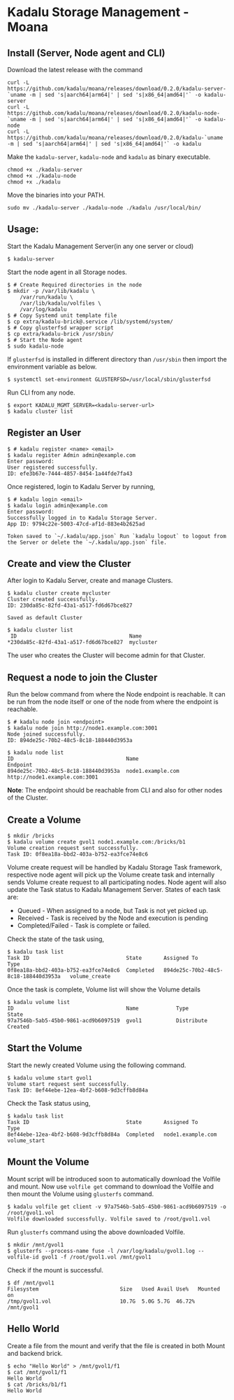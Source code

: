 # Kadalu Storage Management - Moana

## Install (Server, Node agent and CLI)

Download the latest release with the command

```
curl -L https://github.com/kadalu/moana/releases/download/0.2.0/kadalu-server-`uname -m | sed 's|aarch64|arm64|' | sed 's|x86_64|amd64|'` -o kadalu-server
curl -L https://github.com/kadalu/moana/releases/download/0.2.0/kadalu-node-`uname -m | sed 's|aarch64|arm64|' | sed 's|x86_64|amd64|'` -o kadalu-node
curl -L https://github.com/kadalu/moana/releases/download/0.2.0/kadalu-`uname -m | sed 's|aarch64|arm64|' | sed 's|x86_64|amd64|'` -o kadalu
```

Make the `kadalu-server`, `kadalu-node` and `kadalu` as binary executable.

```
chmod +x ./kadalu-server
chmod +x ./kadalu-node
chmod +x ./kadalu
```

Move the binaries into your PATH.

```
sudo mv ./kadalu-server ./kadalu-node ./kadalu /usr/local/bin/
```

## Usage:

Start the Kadalu Management Server(in any one server or cloud)

```
$ kadalu-server
```

Start the node agent in all Storage nodes.

```
$ # Create Required directories in the node
$ mkdir -p /var/lib/kadalu \
    /var/run/kadalu \
    /var/lib/kadalu/volfiles \
    /var/log/kadalu
$ # Copy Systemd unit template file
$ cp extra/kadalu-brick@.service /lib/systemd/system/
$ # Copy glusterfsd wrapper script
$ cp extra/kadalu-brick /usr/sbin/
$ # Start the Node agent
$ sudo kadalu-node
```

If `glusterfsd` is installed in different directory than `/usr/sbin` then import the environment variable as below.

```
$ systemctl set-environment GLUSTERFSD=/usr/local/sbin/glusterfsd
```

Run CLI from any node.

```
$ export KADALU_MGMT_SERVER=<kadalu-server-url>
$ kadalu cluster list
```

## Register an User

```
$ # kadalu register <name> <email>
$ kadalu register Admin admin@example.com
Enter password:
User registered successfully.
ID: efe3b67e-7444-4857-8454-1a44fde7fa43
```

Once registered, login to Kadalu Server by running,

```
$ # kadalu login <email>
$ kadalu login admin@example.com
Enter password:
Successfully logged in to Kadalu Storage Server.
App ID: 9794c22e-5003-47cd-af1d-883e4b2625ad

Token saved to `~/.kadalu/app.json` Run `kadalu logout` to logout from the Server or delete the `~/.kadalu/app.json` file.
```

## Create and view the Cluster

After login to Kadalu Server, create and manage Clusters.

```
$ kadalu cluster create mycluster
Cluster created successfully.
ID: 230da85c-82fd-43a1-a517-fd6d67bce827

Saved as default Cluster

$ kadalu cluster list
 ID                                    Name
*230da85c-82fd-43a1-a517-fd6d67bce827  mycluster
```

The user who creates the Cluster will become admin for that Cluster.

## Request a node to join the Cluster

Run the below command from where the Node endpoint is reachable. It can be run from the node itself or one of the node from where the endpoint is reachable.

```
$ # kadalu node join <endpoint>
$ kadalu node join http://node1.example.com:3001
Node joined successfully.
ID: 894de25c-70b2-48c5-8c18-188440d3953a

$ kadalu node list
ID                                    Name                       Endpoint
894de25c-70b2-48c5-8c18-188440d3953a  node1.example.com          http://node1.example.com:3001
```

**Note**: The endpoint should be reachable from CLI and also for other nodes of the Cluster.

## Create a Volume

```
$ mkdir /bricks
$ kadalu volume create gvol1 node1.example.com:/bricks/b1
Volume creation request sent successfully.
Task ID: 0f8ea18a-bbd2-403a-b752-ea3fce74e8c6
```

Volume create request will be handled by Kadalu Storage Task framework, respective node agent will pick up the Volume create task and internally sends Volume create request to all participating nodes. Node agent will also update the Task status to Kadalu Management Server. States of each task are:

* Queued - When assigned to a node, but Task is not yet picked up.
* Received - Task is received by the Node and execution is pending
* Completed/Failed - Task is complete or failed.

Check the state of the task using,

```
$ kadalu task list
Task ID                               State       Assigned To                            Type
0f8ea18a-bbd2-403a-b752-ea3fce74e8c6  Completed   894de25c-70b2-48c5-8c18-188440d3953a   volume_create
```

Once the task is complete, Volume list will show the Volume details

```
$ kadalu volume list
ID                                    Name            Type            State
97a7546b-5ab5-45b0-9861-acd9b6097519  gvol1           Distribute      Created
```

## Start the Volume

Start the newly created Volume using the following command.

```
$ kadalu volume start gvol1
Volume start request sent successfully.
Task ID: 8ef44ebe-12ea-4bf2-b608-9d3cffb8d84a
```

Check the Task status using,

```
$ kadalu task list
Task ID                               State       Assigned To           Type
8ef44ebe-12ea-4bf2-b608-9d3cffb8d84a  Completed   node1.example.com     volume_start
```

## Mount the Volume

Mount script will be introduced soon to automatically download the Volfile and mount. Now use `volfile get` command to download the Volfile and then mount the Volume using `glusterfs` command.

```
$ kadalu volfile get client -v 97a7546b-5ab5-45b0-9861-acd9b6097519 -o /root/gvol1.vol
Volfile downloaded successfully. Volfile saved to /root/gvol1.vol
```

Run `glusterfs` command using the above downloaded Volfile.

```
$ mkdir /mnt/gvol1
$ glusterfs --process-name fuse -l /var/log/kadalu/gvol1.log --volfile-id gvol1 -f /root/gvol1.vol /mnt/gvol1
```

Check if the mount is successful.

```
$ df /mnt/gvol1
Filesystem                          Size   Used Avail Use%   Mounted on
/tmp/gvol1.vol                      10.7G  5.0G 5.7G  46.72% /mnt/gvol1
```

## Hello World

Create a file from the mount and verify that the file is created in both Mount and backend brick.

```
$ echo "Hello World" > /mnt/gvol1/f1
$ cat /mnt/gvol1/f1
Hello World
$ cat /bricks/b1/f1
Hello World
```
